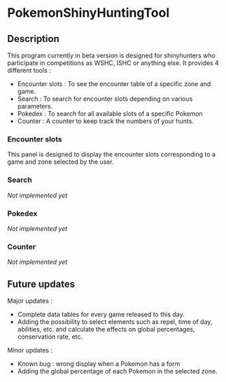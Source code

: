 # PokemonShinyHuntingTool

## Description
This program currently in beta version is designed for shinyhunters who participate in competitions as WSHC, ISHC or anything else.
It provides 4 different tools :
- Encounter slots : To see the encounter table of a specific zone and game.
- Search : To search for encounter slots depending on various parameters.
- Pokedex : To search for all available slots of a specific Pokemon
- Counter : A counter to keep track the numbers of your hunts.

### Encounter slots
This panel is designed to display the encounter slots corresponding to a game and zone selected by the user.

### Search
*Not implemented yet*

### Pokedex
*Not implemented yet*

### Counter
*Not implemented yet*

## Future updates
Major updates :
- Complete data tables for every game released to this day.
- Adding the possibility to select elements such as repel, time of day, abilities, etc. and calculate the effects on global percentages, conservation rate, etc.

Minor updates :
- Known bug : wrong display when a Pokemon has a form
- Adding the global percentage of each Pokemon in the selected zone.
